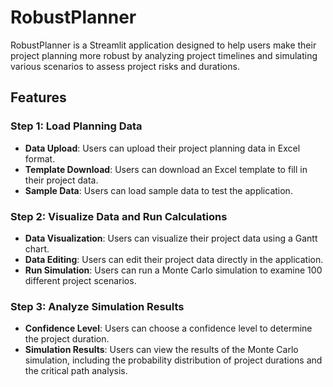 # RobustPlanner

RobustPlanner is a Streamlit application designed to help users make their project planning more robust by analyzing project timelines and simulating various scenarios to assess project risks and durations.

## Features

### Step 1: Load Planning Data
- **Data Upload**: Users can upload their project planning data in Excel format.
- **Template Download**: Users can download an Excel template to fill in their project data.
- **Sample Data**: Users can load sample data to test the application.

### Step 2: Visualize Data and Run Calculations
- **Data Visualization**: Users can visualize their project data using a Gantt chart.
- **Data Editing**: Users can edit their project data directly in the application.
- **Run Simulation**: Users can run a Monte Carlo simulation to examine 100 different project scenarios.

### Step 3: Analyze Simulation Results
- **Confidence Level**: Users can choose a confidence level to determine the project duration.
- **Simulation Results**: Users can view the results of the Monte Carlo simulation, including the probability distribution of project durations and the critical path analysis.
